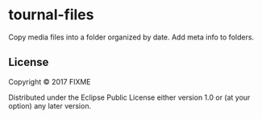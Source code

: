 # tournal-files

Copy media files into a folder organized by date.
Add meta info to folders.

## License

Copyright © 2017 FIXME

Distributed under the Eclipse Public License either version 1.0 or (at
your option) any later version.
